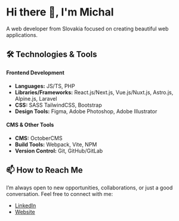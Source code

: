 # Hi there 👋, I'm Michal

A web developer from Slovakia focused on creating beautiful web applications.

## 🛠️ Technologies & Tools

#### Frontend Development
- **Languages:** JS/TS, PHP
- **Libraries/Frameworks:** React.js/Next.js, Vue.js/Nuxt.js, Astro.js, Alpine.js, Laravel
- **CSS:** SASS TailwindCSS, Bootstrap
- **Design Tools:** Figma, Adobe Photoshop, Adobe Illustrator

#### CMS & Other Tools
- **CMS:** OctoberCMS
- **Build Tools:** Webpack, Vite, NPM
- **Version Control:** Git, GitHub/GitLab

## 📫 How to Reach Me

I’m always open to new opportunities, collaborations, or just a good conversation. Feel free to connect with me:

- [LinkedIn](https://www.linkedin.com/in/michal-valo-421762237/)
- [Website](https://myzo.sk)
